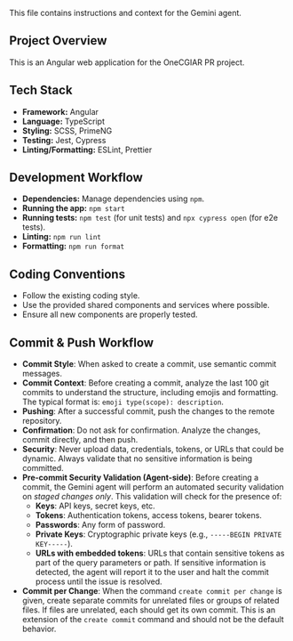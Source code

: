 This file contains instructions and context for the Gemini agent.

## Project Overview

This is an Angular web application for the OneCGIAR PR project.

## Tech Stack

-   **Framework:** Angular
-   **Language:** TypeScript
-   **Styling:** SCSS, PrimeNG
-   **Testing:** Jest, Cypress
-   **Linting/Formatting:** ESLint, Prettier

## Development Workflow

-   **Dependencies:** Manage dependencies using `npm`.
-   **Running the app:** `npm start`
-   **Running tests:** `npm test` (for unit tests) and `npx cypress open` (for e2e tests).
-   **Linting:** `npm run lint`
-   **Formatting:** `npm run format`

## Coding Conventions

-   Follow the existing coding style.
-   Use the provided shared components and services where possible.
-   Ensure all new components are properly tested.

## Commit & Push Workflow

-   **Commit Style**: When asked to create a commit, use semantic commit messages.
-   **Commit Context**: Before creating a commit, analyze the last 100 git commits to understand the structure, including emojis and formatting. The typical format is: `emoji type(scope): description`.
-   **Pushing**: After a successful commit, push the changes to the remote repository.
-   **Confirmation**: Do not ask for confirmation. Analyze the changes, commit directly, and then push.
-   **Security**: Never upload data, credentials, tokens, or URLs that could be dynamic. Always validate that no sensitive information is being committed.
-   **Pre-commit Security Validation (Agent-side)**: Before creating a commit, the Gemini agent will perform an automated security validation on *staged changes only*. This validation will check for the presence of:
    -   **Keys**: API keys, secret keys, etc.
    -   **Tokens**: Authentication tokens, access tokens, bearer tokens.
    -   **Passwords**: Any form of password.
    -   **Private Keys**: Cryptographic private keys (e.g., `-----BEGIN PRIVATE KEY-----`).
    -   **URLs with embedded tokens**: URLs that contain sensitive tokens as part of the query parameters or path.
    If sensitive information is detected, the agent will report it to the user and halt the commit process until the issue is resolved.
-   **Commit per Change**: When the command `create commit per change` is given, create separate commits for unrelated files or groups of related files. If files are unrelated, each should get its own commit. This is an extension of the `create commit` command and should not be the default behavior.